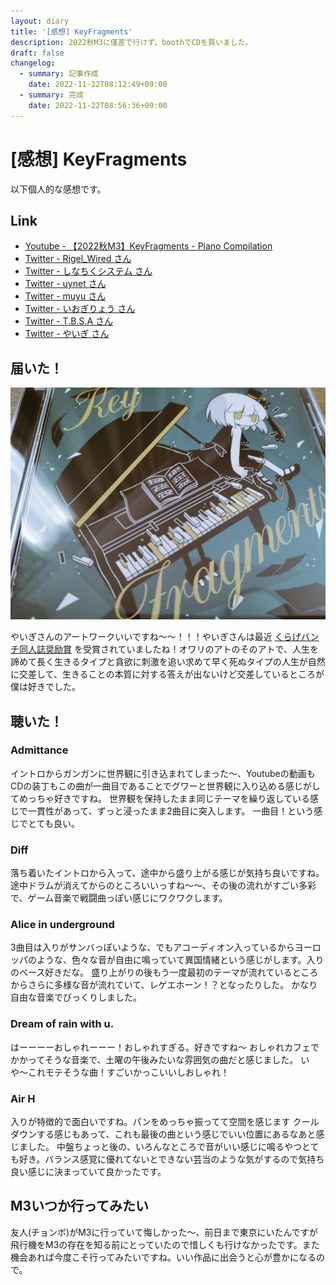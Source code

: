 ```yaml
---
layout: diary
title: '[感想] KeyFragments'
description: 2022秋M3に僅差で行けず、boothでCDを買いました。
draft: false
changelog:
  - summary: 記事作成
    date: 2022-11-22T08:12:49+09:00
  - summary: 完成
    date: 2022-11-22T08:56:36+09:00
---
```


# [感想] KeyFragments

以下個人的な感想です。

## Link

- [Youtube - 【2022秋M3】KeyFragments - Piano Compilation](https://youtu.be/dkcgsoLmVlA)
- [Twitter - Rigel_Wired さん](https://twitter.com/RigelWired)
- [Twitter - しなちくシステム さん](https://twitter.com/ThinaticSystem)
- [Twitter - uynet さん](https://twitter.com/uynet)
- [Twitter - muyu さん](https://twitter.com/muyu_pianoN)
- [Twitter - いおぎりょう さん](https://twitter.com/Iogi_Ryo)
- [Twitter - T.B.S.A さん](https://twitter.com/deadmansqtbsa)
- [Twitter - やいぎ さん](https://twitter.com/_yaigi)

## 届いた！

![KeyFragmentsの写真](p-1.png)

やいぎさんのアートワークいいですね〜〜！！！やいぎさんは最近 [くらげバンチ同人誌奨励賞](https://kuragebunch.com/info/entry/dojinshi-selection) を受賞されていましたね！オワリのアトのそのアトで、人生を諦めて長く生きるタイプと貪欲に刺激を追い求めて早く死ぬタイプの人生が自然に交差して、生きることの本質に対する答えが出ないけど交差しているところが僕は好きでした。

## 聴いた！

### Admittance

イントロからガンガンに世界観に引き込まれてしまった〜、Youtubeの動画もCDの装丁もこの曲が一曲目であることでグワーと世界観に入り込める感じがしてめっちゃ好きですね。
世界観を保持したまま同じテーマを繰り返している感じで一貫性があって、ずっと浸ったまま2曲目に突入します。
一曲目！という感じでとても良い。

### Diff

落ち着いたイントロから入って、途中から盛り上がる感じが気持ち良いですね。
途中ドラムが消えてからのところいいっすね〜〜、その後の流れがすごい多彩で、ゲーム音楽で戦闘曲っぽい感じにワクワクします。

### Alice in underground

3曲目は入りがサンバっぽいような、でもアコーディオン入っているからヨーロッパのような、色々な音が自由に鳴っていて異国情緒という感じがします。入りのベース好きだな。
盛り上がりの後もう一度最初のテーマが流れているところからさらに多様な音が流れていて、レゲエホーン！？となったりした。
かなり自由な音楽でびっくりしました。

### Dream of rain with u.

はーーーーおしゃれーーー！おしゃれすぎる。好きですね〜
おしゃれカフェでかかってそうな音楽で、土曜の午後みたいな雰囲気の曲だと感じました。
いや〜これモテそうな曲！すごいかっこいいしおしゃれ！

### Air H

入りが特徴的で面白いですね。パンをめっちゃ振ってて空間を感じます
クールダウンする感じもあって、これも最後の曲という感じでいい位置にあるなあと感じました。
中盤ちょっと後の、いろんなところで音がいい感じに鳴るやつとても好き。バランス感覚に優れてないとできない芸当のような気がするので気持ち良い感じに決まっていて良かったです。

## M3いつか行ってみたい

友人(チョンボ)がM3に行っていて悔しかった〜、前日まで東京にいたんですが飛行機をM3の存在を知る前にとっていたので惜しくも行けなかったです。また機会あれば今度こそ行ってみたいですね。いい作品に出会うと心が豊かになるので。
